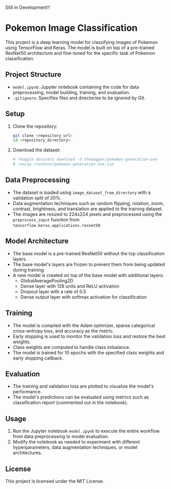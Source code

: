 Still in Development!!
# Pokemon Image Classification

This project is a deep learning model for classifying images of Pokemon using TensorFlow and Keras. The model is built on top of a pre-trained ResNet50 architecture and fine-tuned for the specific task of Pokemon classification.

## Project Structure

- `model.ipynb`: Jupyter notebook containing the code for data preprocessing, model building, training, and evaluation.
- `.gitignore`: Specifies files and directories to be ignored by Git.

## Setup

1. Clone the repository:
    ```sh
    git clone <repository_url>
    cd <repository_directory>
    ```

2. Download the dataset:
    ```sh
    # !kaggle datasets download -d thedagger/pokemon-generation-one
    # !unzip /content/pokemon-generation-one.zip
    ```

## Data Preprocessing

- The dataset is loaded using `image_dataset_from_directory` with a validation split of 20%.
- Data augmentation techniques such as random flipping, rotation, zoom, contrast, brightness, and translation are applied to the training dataset.
- The images are resized to 224x224 pixels and preprocessed using the `preprocess_input` function from `tensorflow.keras.applications.resnet50`.

## Model Architecture

- The base model is a pre-trained ResNet50 without the top classification layers.
- The base model's layers are frozen to prevent them from being updated during training.
- A new model is created on top of the base model with additional layers:
    - GlobalAveragePooling2D
    - Dense layer with 128 units and ReLU activation
    - Dropout layer with a rate of 0.5
    - Dense output layer with softmax activation for classification

## Training

- The model is compiled with the Adam optimizer, sparse categorical cross-entropy loss, and accuracy as the metric.
- Early stopping is used to monitor the validation loss and restore the best weights.
- Class weights are computed to handle class imbalance.
- The model is trained for 10 epochs with the specified class weights and early stopping callback.

## Evaluation

- The training and validation loss are plotted to visualize the model's performance.
- The model's predictions can be evaluated using metrics such as classification report (commented out in the notebook).

## Usage

1. Run the Jupyter notebook `model.ipynb` to execute the entire workflow from data preprocessing to model evaluation.
2. Modify the notebook as needed to experiment with different hyperparameters, data augmentation techniques, or model architectures.

## License

This project is licensed under the MIT License.

